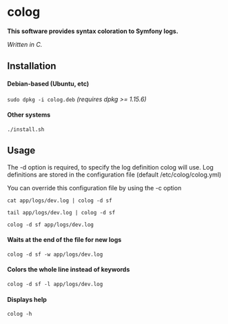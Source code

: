 # colog
**This software provides syntax coloration to Symfony logs.**

_Written in C._

## Installation

#### Debian-based (Ubuntu, etc)

`sudo dpkg -i colog.deb`
_(requires dpkg >= 1.15.6)_

#### Other systems
`./install.sh`

## Usage

The -d option is required, to specify the log definition colog will use. Log definitions are stored in the configuration file (default /etc/colog/colog.yml)

You can override this configuration file by using the -c option

`cat app/logs/dev.log | colog -d sf`

`tail app/logs/dev.log | colog -d sf`

`colog -d sf app/logs/dev.log`

#### Waits at the end of the file for new logs
`colog -d sf -w app/logs/dev.log`

#### Colors the whole line instead of keywords
`colog -d sf -l app/logs/dev.log`

#### Displays help
`colog -h`
